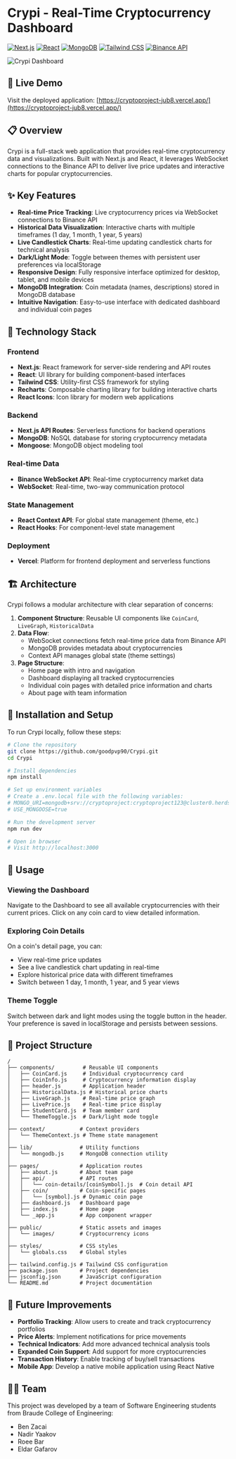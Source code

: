 # Crypi - Real-Time Cryptocurrency Dashboard

[![Next.js](https://img.shields.io/badge/Next.js-15.0.3-black?logo=next.js)](https://nextjs.org/)
[![React](https://img.shields.io/badge/React-18.2.0-blue?logo=react)](https://reactjs.org/)
[![MongoDB](https://img.shields.io/badge/MongoDB-6.11.0-green?logo=mongodb)](https://www.mongodb.com/)
[![Tailwind CSS](https://img.shields.io/badge/Tailwind_CSS-3.4.17-38B2AC?logo=tailwind-css)](https://tailwindcss.com/)
[![Binance API](https://img.shields.io/badge/Binance_API-WebSocket-F0B90B?logo=binance)](https://binance-docs.github.io/apidocs/)

![Crypi Dashboard](https://cryptoproject-jub8.vercel.app/)

## 🚀 Live Demo

Visit the deployed application: [https://cryptoproject-jub8.vercel.app/](https://cryptoproject-jub8.vercel.app/)

## 📋 Overview

Crypi is a full-stack web application that provides real-time cryptocurrency data and visualizations. Built with Next.js and React, it leverages WebSocket connections to the Binance API to deliver live price updates and interactive charts for popular cryptocurrencies.

## ✨ Key Features

- **Real-time Price Tracking**: Live cryptocurrency prices via WebSocket connections to Binance API
- **Historical Data Visualization**: Interactive charts with multiple timeframes (1 day, 1 month, 1 year, 5 years)
- **Live Candlestick Charts**: Real-time updating candlestick charts for technical analysis
- **Dark/Light Mode**: Toggle between themes with persistent user preferences via localStorage
- **Responsive Design**: Fully responsive interface optimized for desktop, tablet, and mobile devices
- **MongoDB Integration**: Coin metadata (names, descriptions) stored in MongoDB database
- **Intuitive Navigation**: Easy-to-use interface with dedicated dashboard and individual coin pages

## 🔧 Technology Stack

### Frontend
- **Next.js**: React framework for server-side rendering and API routes
- **React**: UI library for building component-based interfaces
- **Tailwind CSS**: Utility-first CSS framework for styling
- **Recharts**: Composable charting library for building interactive charts
- **React Icons**: Icon library for modern web applications

### Backend
- **Next.js API Routes**: Serverless functions for backend operations
- **MongoDB**: NoSQL database for storing cryptocurrency metadata
- **Mongoose**: MongoDB object modeling tool

### Real-time Data
- **Binance WebSocket API**: Real-time cryptocurrency market data
- **WebSocket**: Real-time, two-way communication protocol

### State Management
- **React Context API**: For global state management (theme, etc.)
- **React Hooks**: For component-level state management

### Deployment
- **Vercel**: Platform for frontend deployment and serverless functions

## 🏗️ Architecture

Crypi follows a modular architecture with clear separation of concerns:

1. **Component Structure**: Reusable UI components like `CoinCard`, `LiveGraph`, `HistoricalData`
2. **Data Flow**: 
   - WebSocket connections fetch real-time price data from Binance API
   - MongoDB provides metadata about cryptocurrencies
   - Context API manages global state (theme settings)
3. **Page Structure**:
   - Home page with intro and navigation
   - Dashboard displaying all tracked cryptocurrencies
   - Individual coin pages with detailed price information and charts
   - About page with team information

## 🔌 Installation and Setup

To run Crypi locally, follow these steps:

```bash
# Clone the repository
git clone https://github.com/goodpvp90/Crypi.git
cd Crypi

# Install dependencies
npm install

# Set up environment variables
# Create a .env.local file with the following variables:
# MONGO_URI=mongodb+srv://cryptoproject:cryptoproject123@cluster0.herdsm7.mongodb.net/Crypto?retryWrites=true&w=majority
# USE_MONGOOSE=true

# Run the development server
npm run dev

# Open in browser
# Visit http://localhost:3000
```

## 📱 Usage

### Viewing the Dashboard
Navigate to the Dashboard to see all available cryptocurrencies with their current prices. Click on any coin card to view detailed information.

### Exploring Coin Details
On a coin's detail page, you can:
- View real-time price updates
- See a live candlestick chart updating in real-time
- Explore historical price data with different timeframes
- Switch between 1 day, 1 month, 1 year, and 5 year views

### Theme Toggle
Switch between dark and light modes using the toggle button in the header. Your preference is saved in localStorage and persists between sessions.

## 📁 Project Structure

```
/
├── components/         # Reusable UI components
│   ├── CoinCard.js     # Individual cryptocurrency card
│   ├── CoinInfo.js     # Cryptocurrency information display
│   ├── header.js       # Application header
│   ├── HistoricalData.js # Historical price charts
│   ├── LiveGraph.js    # Real-time price graph
│   ├── LivePrice.js    # Real-time price display
│   ├── StudentCard.js  # Team member card
│   └── ThemeToggle.js  # Dark/light mode toggle
│
├── context/           # Context providers
│   └── ThemeContext.js # Theme state management
│
├── lib/               # Utility functions
│   └── mongodb.js     # MongoDB connection utility
│
├── pages/             # Application routes
│   ├── about.js       # About team page
│   ├── api/           # API routes
│   │   └── coin-details/[coinSymbol].js  # Coin detail API
│   ├── coin/          # Coin-specific pages
│   │   └── [symbol].js # Dynamic coin page
│   ├── dashboard.js   # Dashboard page
│   ├── index.js       # Home page
│   └── _app.js        # App component wrapper
│
├── public/            # Static assets and images
│   └── images/        # Cryptocurrency icons
│
├── styles/            # CSS styles
│   └── globals.css    # Global styles
│
├── tailwind.config.js # Tailwind CSS configuration
├── package.json       # Project dependencies
├── jsconfig.json      # JavaScript configuration
└── README.md          # Project documentation
```

## 🚀 Future Improvements

- **Portfolio Tracking**: Allow users to create and track cryptocurrency portfolios
- **Price Alerts**: Implement notifications for price movements
- **Technical Indicators**: Add more advanced technical analysis tools
- **Expanded Coin Support**: Add support for more cryptocurrencies
- **Transaction History**: Enable tracking of buy/sell transactions
- **Mobile App**: Develop a native mobile application using React Native

## 👨‍💻 Team

This project was developed by a team of Software Engineering students from Braude College of Engineering:

- Ben Zacai
- Nadir Yaakov
- Roee Bar
- Eldar Gafarov
